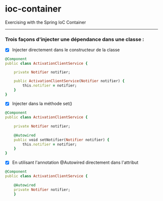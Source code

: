# ioc-container
Exercising with the Spring IoC Container

---

### Trois façons d'injecter une dépendance dans une classe : 
- [x] Injecter directement dans le constructeur de la classe
```ruby
@Component
public class ActivationClientService {

	private Notifier notifier;

	public ActivationClientService(Notifier notifier) {
		this.notifier = notifier;
	}
}
```
- [x] Injecter dans la méthode set()
```ruby
@Component
public class ActivationClientService {
	
	private Notifier notifier;
	
	@Autowired
	public void setNotifier(Notifier notifier) {
		this.notifier = notifier;
	}
}
```
- [x] En utilisant l'annotation @Autowired directement dans l'attribut
```ruby
@Component
public class ActivationClientService {
	
	@Autowired
	private Notifier notifier;
	}
```

